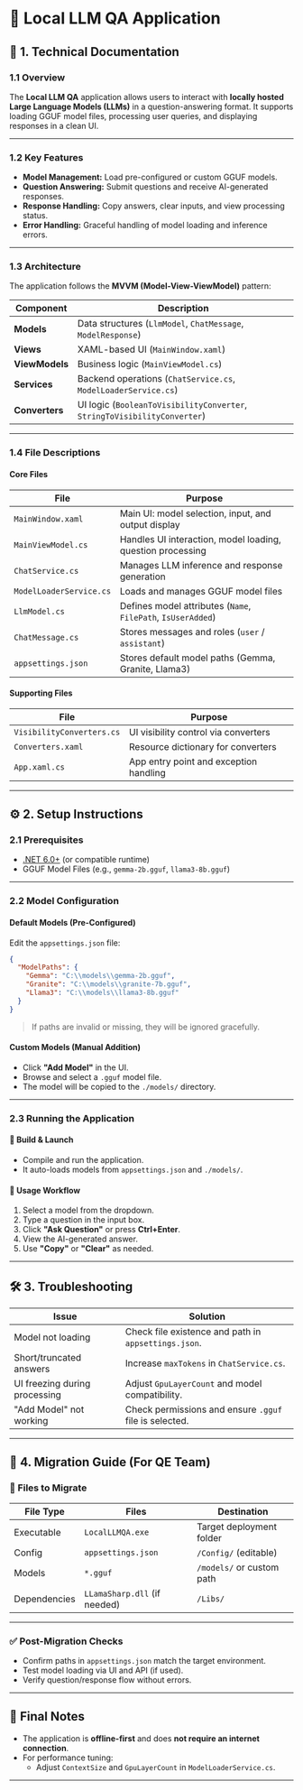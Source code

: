 # 🧠 Local LLM QA Application

## 📘 1. Technical Documentation

### 1.1 Overview
The **Local LLM QA** application allows users to interact with **locally hosted Large Language Models (LLMs)** in a question-answering format. It supports loading GGUF model files, processing user queries, and displaying responses in a clean UI.

---

### 1.2 Key Features

- **Model Management:** Load pre-configured or custom GGUF models.  
- **Question Answering:** Submit questions and receive AI-generated responses.  
- **Response Handling:** Copy answers, clear inputs, and view processing status.  
- **Error Handling:** Graceful handling of model loading and inference errors.  

---

### 1.3 Architecture

The application follows the **MVVM (Model-View-ViewModel)** pattern:

| Component   | Description                                       |
|-------------|---------------------------------------------------|
| **Models**  | Data structures (`LlmModel`, `ChatMessage`, `ModelResponse`) |
| **Views**   | XAML-based UI (`MainWindow.xaml`)                |
| **ViewModels** | Business logic (`MainViewModel.cs`)           |
| **Services**   | Backend operations (`ChatService.cs`, `ModelLoaderService.cs`) |
| **Converters** | UI logic (`BooleanToVisibilityConverter`, `StringToVisibilityConverter`) |

---

### 1.4 File Descriptions

#### Core Files

| File               | Purpose                                                  |
|--------------------|----------------------------------------------------------|
| `MainWindow.xaml`  | Main UI: model selection, input, and output display      |
| `MainViewModel.cs` | Handles UI interaction, model loading, question processing |
| `ChatService.cs`   | Manages LLM inference and response generation            |
| `ModelLoaderService.cs` | Loads and manages GGUF model files              |
| `LlmModel.cs`      | Defines model attributes (`Name`, `FilePath`, `IsUserAdded`) |
| `ChatMessage.cs`   | Stores messages and roles (`user` / `assistant`)         |
| `appsettings.json` | Stores default model paths (Gemma, Granite, Llama3)      |

#### Supporting Files

| File                  | Purpose                                 |
|-----------------------|-----------------------------------------|
| `VisibilityConverters.cs` | UI visibility control via converters |
| `Converters.xaml`     | Resource dictionary for converters      |
| `App.xaml.cs`         | App entry point and exception handling  |

---

## ⚙️ 2. Setup Instructions

### 2.1 Prerequisites

- [.NET 6.0+](https://dotnet.microsoft.com/) (or compatible runtime)  
- GGUF Model Files (e.g., `gemma-2b.gguf`, `llama3-8b.gguf`)

---

### 2.2 Model Configuration

#### Default Models (Pre-Configured)

Edit the `appsettings.json` file:

```json
{
  "ModelPaths": {
    "Gemma": "C:\\models\\gemma-2b.gguf",
    "Granite": "C:\\models\\granite-7b.gguf",
    "Llama3": "C:\\models\\llama3-8b.gguf"
  }
}
```

> If paths are invalid or missing, they will be ignored gracefully.

#### Custom Models (Manual Addition)

- Click **"Add Model"** in the UI.
- Browse and select a `.gguf` model file.
- The model will be copied to the `./models/` directory.

---

### 2.3 Running the Application

#### 🔧 Build & Launch

- Compile and run the application.
- It auto-loads models from `appsettings.json` and `./models/`.

#### 🚀 Usage Workflow

1. Select a model from the dropdown.
2. Type a question in the input box.
3. Click **"Ask Question"** or press **Ctrl+Enter**.
4. View the AI-generated answer.
5. Use **"Copy"** or **"Clear"** as needed.

---

## 🛠️ 3. Troubleshooting

| Issue                        | Solution                                                                 |
|-----------------------------|--------------------------------------------------------------------------|
| Model not loading            | Check file existence and path in `appsettings.json`.                     |
| Short/truncated answers      | Increase `maxTokens` in `ChatService.cs`.                                |
| UI freezing during processing| Adjust `GpuLayerCount` and model compatibility.                          |
| "Add Model" not working      | Check permissions and ensure `.gguf` file is selected.                   |

---

## 🧳 4. Migration Guide (For QE Team)

### 📁 Files to Migrate

| File Type    | Files                         | Destination             |
|--------------|-------------------------------|--------------------------|
| Executable   | `LocalLLMQA.exe`              | Target deployment folder |
| Config       | `appsettings.json`            | `/Config/` (editable)    |
| Models       | `*.gguf`                      | `/models/` or custom path|
| Dependencies | `LLamaSharp.dll` (if needed)  | `/Libs/`                 |

---

### ✅ Post-Migration Checks

- Confirm paths in `appsettings.json` match the target environment.
- Test model loading via UI and API (if used).
- Verify question/response flow without errors.

---

## 📝 Final Notes

- The application is **offline-first** and does **not require an internet connection**.
- For performance tuning:
  - Adjust `ContextSize` and `GpuLayerCount` in `ModelLoaderService.cs`.

---

